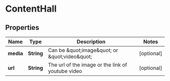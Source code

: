
# ContentHall

## Properties
Name | Type | Description | Notes
------------ | ------------- | ------------- | -------------
**media** | **String** | Can be \&quot;image\&quot; or \&quot;video\&quot; |  [optional]
**url** | **String** | The url of the image or the link of youtube video |  [optional]



